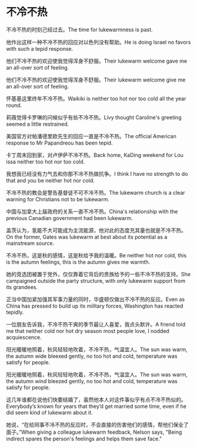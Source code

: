 # 不冷不热

<p><span class="chinese">不冷不热的时刻己经过去。</span><span class="english">The time for lukewarmness is past.</span></p>

<p><span class="chinese">他作出这样一种不冷不热的回应对以色列没有帮助。</span><span class="english">He is doing Israel no favors with such a tepid response.</span></p>

<p><span class="chinese">他们不冷不热的欢迎使我觉得浑身不舒服。</span><span class="english">Their lukewarm welcome gave me an all-over sort of feeling.</span></p>

<p><span class="chinese">他们不冷不热的欢迎使我觉得浑身不舒服。</span><span class="english">Their lukewarm welcome give me an all-over sort of feeling.</span></p>

<p><span class="chinese">怀基基这里终年不冷不热。</span><span class="english">Waikiki is neither too hot nor too cold all the year round.</span></p>

<p><span class="chinese">莉薇觉得卡罗琳的问候似乎有些不冷不热。</span><span class="english">Livy thought Caroline's greeting seemed a little restrained.</span></p>

<p><span class="chinese">美国官方对帕潘德里欧先生的回应一直是不冷不热。</span><span class="english">The official American response to Mr Papandreou has been tepid.</span></p>

<p><span class="chinese">卡丁周末回到家，对卢伊萨不冷不热。</span><span class="english">Back home, KaDing weekend for Lou issa neither too hot nor too cold.</span></p>

<p><span class="chinese">我想我已经没有力气去和你那不冷不热做抗争。</span><span class="english">I think I have no strength to do that and you be neither hot nor cold.</span></p>

<p><span class="chinese">不冷不热的教会是警告基督徒不可不冷不热。</span><span class="english">The lukewarm church is a clear warning for Christians not to be lukewarm.</span></p>

<p><span class="chinese">中国与加拿大上届政府的关系一直不冷不热。</span><span class="english">China's relationship with the previous Canadian government had been lukewarm.</span></p>

<p><span class="chinese">盖茨认为，氢能不大可能成为主流能源，他对此的态度充其量也就是不冷不热。</span><span class="english">On the former, Gates was lukewarm at best about its potential as a mainstream source.</span></p>

<p><span class="chinese">不冷不热，这是秋的感情，这是秋给予我的温暖。</span><span class="english">Be neither hot nor cold, this is the autumn feelings, this is the autumn gives me warmth.</span></p>

<p><span class="chinese">她的竞选团被置于党外，仅仅靠着它背后的贵族给予的一些不冷不热的支持。</span><span class="english">She campaigned outside the party structure, with only lukewarm support from its grandees.</span></p>

<p><span class="chinese">正当中国加紧加强其军事力量的同时，华盛顿仅做出不冷不热的反应。</span><span class="english">Even as China has pressed to build up its military forces, Washington has reacted tepidly.</span></p>

<p><span class="chinese">一位朋友告诉我，不冷不热干爽的季节最让人喜爱，我点头默许。</span><span class="english">A friend told me that neither cold nor hot dry season most people love, I nodded acquiescence.</span></p>

<p><span class="chinese">阳光暖暖地照着，秋风轻轻地吹着，不冷不热，气温宜人。</span><span class="english">The sun was warm, the autumn wide bleexed gently, no too hot and cold, temperature was satisfy for people.</span></p>

<p><span class="chinese">阳光暖暖地照着，秋风轻轻地吹着，不冷不热，气温宜人。</span><span class="english">The sun was warm, the autumn wind bleezed gently, no too hot and cold, temperature was satisfy for people.</span></p>

<p><span class="chinese">这几年谁都在说他们快要结婚了，虽然他本人对这件事似乎有点不冷不热似的。</span><span class="english">Everybody’s known for years that they’d get married some time, even if he did seem kind of lukewarm about it.</span></p>

<p><span class="chinese">她说，“在给同事不冷不热的反应时，不会直接的伤害他们的感情，帮他们保全了面子。”</span><span class="english">When giving a colleague  lukewarm feedback, Nelson says, "Being indirect spares the person's feelings and helps them save face."</span></p>

